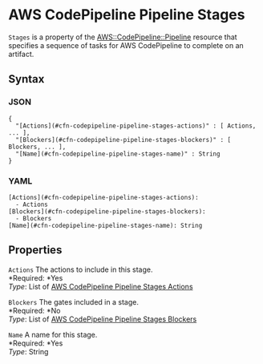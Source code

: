 # AWS CodePipeline Pipeline Stages<a name="aws-properties-codepipeline-pipeline-stages"></a>

`Stages` is a property of the [AWS::CodePipeline::Pipeline](aws-resource-codepipeline-pipeline.md) resource that specifies a sequence of tasks for AWS CodePipeline to complete on an artifact\.

## Syntax<a name="w3ab2c21c14d389b5"></a>

### JSON<a name="aws-properties-codepipeline-pipeline-stages-syntax.json"></a>

```
{
  "[Actions](#cfn-codepipeline-pipeline-stages-actions)" : [ Actions, ... ],
  "[Blockers](#cfn-codepipeline-pipeline-stages-blockers)" : [ Blockers, ... ],
  "[Name](#cfn-codepipeline-pipeline-stages-name)" : String
}
```

### YAML<a name="aws-properties-codepipeline-pipeline-stages-syntax.yaml"></a>

```
[Actions](#cfn-codepipeline-pipeline-stages-actions):
  - Actions
[Blockers](#cfn-codepipeline-pipeline-stages-blockers):
  - Blockers
[Name](#cfn-codepipeline-pipeline-stages-name): String
```

## Properties<a name="w3ab2c21c14d389b7"></a>

`Actions`  <a name="cfn-codepipeline-pipeline-stages-actions"></a>
The actions to include in this stage\.  
*Required: *Yes  
*Type*: List of [AWS CodePipeline Pipeline Stages Actions](aws-properties-codepipeline-pipeline-stages-actions.md)

`Blockers`  <a name="cfn-codepipeline-pipeline-stages-blockers"></a>
The gates included in a stage\.  
*Required: *No  
*Type*: List of [AWS CodePipeline Pipeline Stages Blockers](aws-properties-codepipeline-pipeline-stages-blockers.md)

`Name`  <a name="cfn-codepipeline-pipeline-stages-name"></a>
A name for this stage\.  
*Required: *Yes  
*Type*: String